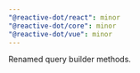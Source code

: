 ```yaml
---
"@reactive-dot/react": minor
"@reactive-dot/core": minor
"@reactive-dot/vue": minor
---
```


Renamed query builder methods.
